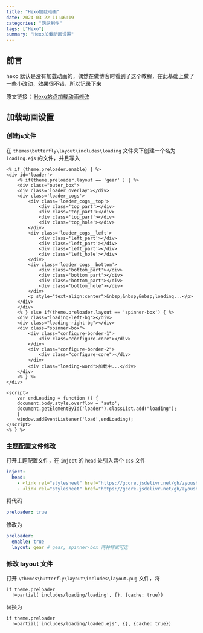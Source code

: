 ```yaml
---
title: "Hexo加载动画"
date: 2024-03-22 11:46:19
categories: "网站制作"
tags: ["Hexo"]
summary: "Hexo加载动画设置"
---
```


## 前言

hexo 默认是没有加载动画的，偶然在做博客时看到了这个教程，在此基础上做了一些小改动，效果很不错，所以记录下来

原文链接： [Hexo站点加载动画修改](https://cnhuazhu.top/butterfly/2021/02/25/Hexo%E9%AD%94%E6%94%B9/Hexo%E7%AB%99%E7%82%B9%E5%8A%A0%E8%BD%BD%E5%8A%A8%E7%94%BB%E4%BF%AE%E6%94%B9%EF%BC%88%E9%BD%BF%E8%BD%AE%E6%95%88%E6%9E%9C%EF%BC%89/)

## 加载动画设置

### 创建js文件

在 `themes\butterfly\layout\includes\loading` 文件夹下创建一个名为 `loading.ejs` 的文件，并且写入

```JS
<% if (theme.preloader.enable) { %>
<div id='loader'>
    <% if(theme.preloader.layout == 'gear' ) { %>
    <div class="outer_box">
    <div class='loader_overlay'></div>
    <div class='loader_cogs'>
        <div class='loader_cogs__top'>
            <div class='top_part'></div>
            <div class='top_part'></div>
            <div class='top_part'></div>
            <div class='top_hole'></div>
        </div>
        <div class='loader_cogs__left'>
            <div class='left_part'></div>
            <div class='left_part'></div>
            <div class='left_part'></div>
            <div class='left_hole'></div>
        </div>
        <div class='loader_cogs__bottom'>
            <div class='bottom_part'></div>
            <div class='bottom_part'></div>
            <div class='bottom_part'></div>
            <div class='bottom_hole'></div>
        </div>
        <p style="text-align:center">&nbsp;&nbsp;&nbsp;loading...</p>
    </div>
    </div>
    <% } else if(theme.preloader.layout == 'spinner-box') { %>
    <div class="loading-left-bg"></div>
    <div class="loading-right-bg"></div>
    <div class="spinner-box">
        <div class="configure-border-1">
            <div class="configure-core"></div>
        </div>
        <div class="configure-border-2">
            <div class="configure-core"></div>
        </div>
        <div class="loading-word">加载中...</div>
    </div>
    <% } %>
</div>
    
<script>
    var endLoading = function () {
    document.body.style.overflow = 'auto';
    document.getElementById('loader').classList.add("loading");
    }
    window.addEventListener('load',endLoading);
</script>
<% } %>
```

### 主题配置文件修改

打开主题配置文件，在 `inject` 的 `head` 处引入两个 `css` 文件

```YAML
inject:
  head:
    - <link rel="stylesheet" href="https://gcore.jsdelivr.net/gh/zyoushuo/Blog@latest/hexo/css/loading_style_1.css" > # spinner-box风格样式文件
    - <link rel="stylesheet" href="https://gcore.jsdelivr.net/gh/zyoushuo/Blog@latest/hexo/css/loading_style_2.css" > # gear风格样式文件
```

将代码

```YAML
preloader: true
```

修改为

```YAML
preloader:
  enable: true
  layout: gear # gear, spinner-box 两种样式可选
```

### 修改 layout 文件

打开 `\themes\butterfly\layout\includes\layout.pug` 文件，将

```PUG
if theme.preloader
  !=partial('includes/loading/loading', {}, {cache: true})
```

替换为

```PUG
if theme.preloader
  !=partial('includes/loading/loaded.ejs', {}, {cache: true})
```
